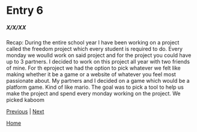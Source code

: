 # Entry 6
##### X/X/XX

Recap: During the entire school year I have been working on a project  called the freedom project which every student is required to do. Every monday we woulld work on said project and for the project you could have up to 3 partners. I decided to work on this project all year with two friends of mine.  For th eproject we had the option to pick whatever we felt like making whether it be a game or a website of whatever you feel most passionate about. My partners and I decided on a game which would be a platform game. Kind of like mario. The goal was to pick a tool to help us make the project and spend every monday working on the project. We picked kaboom

[Previous](entry05.md) | [Next](entry07.md)

[Home](../README.md)
